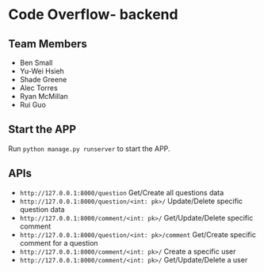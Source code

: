 # Code Overflow- backend
## Team Members
- Ben Small
- Yu-Wei Hsieh
- Shade Greene
- Alec Torres
- Ryan McMillan
- Rui Guo

## Start the APP
Run ``python manage.py runserver`` to start the APP.

## APIs
- ``http://127.0.0.1:8000/question`` Get/Create all questions data
- ``http://127.0.0.1:8000/question/<int: pk>/`` Update/Delete specific question data
- ``http://127.0.0.1:8000/comment/<int: pk>/`` Get/Update/Delete specific comment
- ``http://127.0.0.1:8000/question/<int: pk>/comment`` Get/Create specific comment for a question
- ``http://127.0.0.1:8000/comment/<int: pk>/`` Create a specific user
- ``http://127.0.0.1:8000/comment/<int: pk>/`` Get/Update/Delete a user